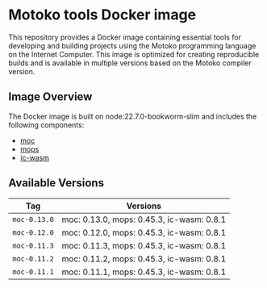 # Motoko tools Docker image

This repository provides a Docker image containing essential tools for developing and building projects using the Motoko programming language on the Internet Computer. This image is optimized for creating reproducible builds and is available in multiple versions based on the Motoko compiler version.

## Image Overview

The Docker image is built on node:22.7.0-bookworm-slim and includes the following components:

- [moc](https://github.com/dfinity/motoko)
- [mops](https://github.com/ZenVoich/mops)
- [ic-wasm](https://github.com/dfinity/ic-wasm)

## Available Versions

| Tag                  | Versions                           |
|----------------------|------------------------------------|
| `moc-0.13.0`         | moc: 0.13.0, mops: 0.45.3, ic-wasm: 0.8.1 |
| `moc-0.12.0`         | moc: 0.12.0, mops: 0.45.3, ic-wasm: 0.8.1 |
| `moc-0.11.3`         | moc: 0.11.3, mops: 0.45.3, ic-wasm: 0.8.1 |
| `moc-0.11.2`         | moc: 0.11.2, mops: 0.45.3, ic-wasm: 0.8.1 |
| `moc-0.11.1`         | moc: 0.11.1, mops: 0.45.3, ic-wasm: 0.8.1 |